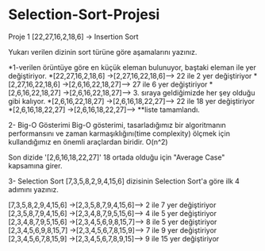 # Selection-Sort-Projesi

Proje 1 [22,27,16,2,18,6] -> Insertion Sort

Yukarı verilen dizinin sort türüne göre aşamalarını yazınız.

*1-verilen örüntüye göre en küçük eleman bulunuyor, baştaki eleman ile yer değiştiriyor. *[22,27,16,2,18,6] ->[2,27,16,22,18,6]--> 22 ile 2 yer değiştiriyor *[2,27,16,22,18,6] ->[2,6,16,22,18,27]--> 27 ile 6 yer değiştiriyor *[2,6,16,22,18,27] ->[2,6,16,22,18,27]--> 3. sıraya geldiğimizde her şey olduğu gibi kalıyor. *[2,6,16,22,18,27] ->[2,6,16,18,22,27]--> 22 ile 18 yer değiştiriyor *[2,6,16,18,22,27] ->[2,6,16,18,22,27]--> **liste tamamlandı.

2- Big-O Gösterimi Big-O gösterimi, tasarladığımız bir algoritmanın performansını ve zaman karmaşıklığını(time complexity) ölçmek için kullandığımız en önemli araçlardan biridir. O(n^2)

Son dizide '[2,6,16,18,22,27]' 18 ortada olduğu için "Average Case" kapsamına girer.

3- Selection Sort [7,3,5,8,2,9,4,15,6] dizisinin Selection Sort'a göre ilk 4 adımını yazınız.

[7,3,5,8,2,9,4,15,6] ->[2,3,5,8,7,9,4,15,6]--> 2 ile 7 yer değiştiriyor [2,3,5,8,7,9,4,15,6] ->[2,3,4,8,7,9,5,15,6]--> 4 ile 5 yer değiştiriyor [2,3,4,8,7,9,5,15,6] ->[2,3,4,5,6,9,8,15,7]--> 8 ile 5 yer değiştiriyor [2,3,4,5,6,9,8,15,7] ->[2,3,4,5,6,7,8,15,9]--> 7 ile 9 yer değiştiriyor [2,3,4,5,6,7,8,15,9] ->[2,3,4,5,6,7,8,9,15]--> 9 ile 15 yer değiştiriyor

